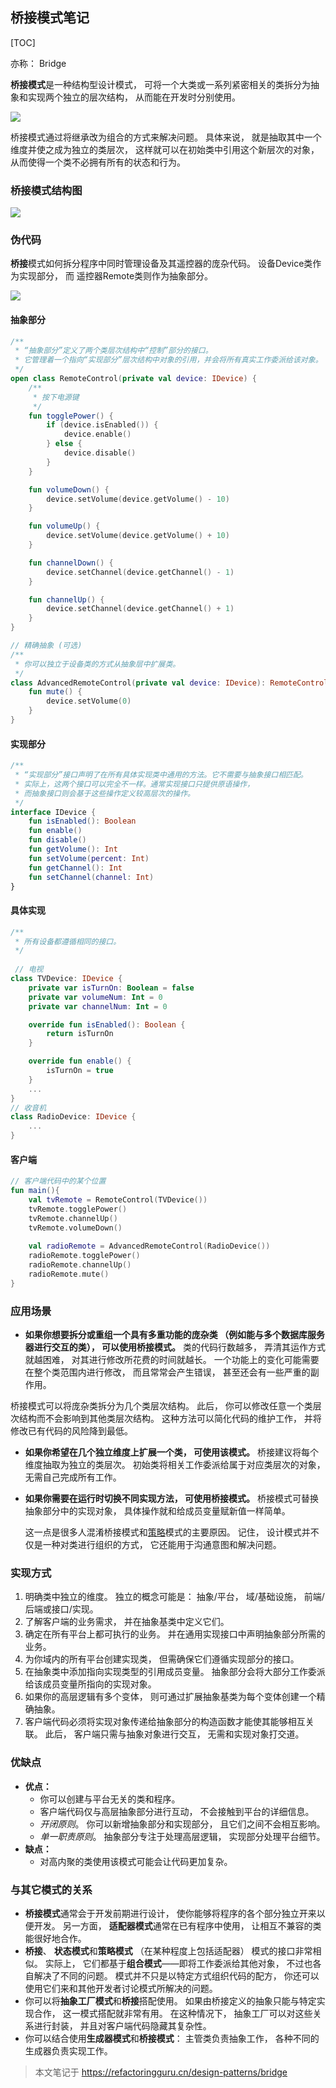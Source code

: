 ## 桥接模式笔记

[TOC]

亦称： Bridge

**桥接模式**是一种结构型设计模式， 可将一个大类或一系列紧密相关的类拆分为抽象和实现两个独立的层次结构， 从而能在开发时分别使用。

![](https://refactoringguru.cn/images/patterns/content/bridge/bridge.png)

桥接模式通过将继承改为组合的方式来解决问题。 具体来说， 就是抽取其中一个维度并使之成为独立的类层次， 这样就可以在初始类中引用这个新层次的对象， 从而使得一个类不必拥有所有的状态和行为。

### 桥接模式结构图

![](res\bridge_structure.PNG)

### 伪代码

**桥接**模式如何拆分程序中同时管理设备及其遥控器的庞杂代码。  设备Device类作为实现部分， 而 遥控器Remote类则作为抽象部分。

![](https://refactoringguru.cn/images/patterns/diagrams/bridge/example-zh.png)



#### 抽象部分

```kotlin
/**
 * “抽象部分”定义了两个类层次结构中“控制”部分的接口。
 * 它管理着一个指向“实现部分”层次结构中对象的引用，并会将所有真实工作委派给该对象。
 */
open class RemoteControl(private val device: IDevice) {
    /**
     * 按下电源键
     */
    fun togglePower() {
        if (device.isEnabled()) {
            device.enable()
        } else {
            device.disable()
        }
    }

    fun volumeDown() {
        device.setVolume(device.getVolume() - 10)
    }

    fun volumeUp() {
        device.setVolume(device.getVolume() + 10)
    }

    fun channelDown() {
        device.setChannel(device.getChannel() - 1)
    }

    fun channelUp() {
        device.setChannel(device.getChannel() + 1)
    }
}

// 精确抽象 (可选)
/**
 * 你可以独立于设备类的方式从抽象层中扩展类。
 */
class AdvancedRemoteControl(private val device: IDevice): RemoteControl(device) {
    fun mute() {
        device.setVolume(0)
    }
}
```

#### 实现部分

```kotlin
/**
 * “实现部分”接口声明了在所有具体实现类中通用的方法。它不需要与抽象接口相匹配。
 * 实际上，这两个接口可以完全不一样。通常实现接口只提供原语操作，
 * 而抽象接口则会基于这些操作定义较高层次的操作。
 */
interface IDevice {
    fun isEnabled(): Boolean
    fun enable()
    fun disable()
    fun getVolume(): Int
    fun setVolume(percent: Int)
    fun getChannel(): Int
    fun setChannel(channel: Int)
}
```

#### 具体实现

```kotlin
/**
 * 所有设备都遵循相同的接口。
 */
 
 // 电视
class TVDevice: IDevice {
    private var isTurnOn: Boolean = false
    private var volumeNum: Int = 0
    private var channelNum: Int = 0

    override fun isEnabled(): Boolean {
        return isTurnOn
    }

    override fun enable() {
        isTurnOn = true
    }
    ...
}
// 收音机
class RadioDevice: IDevice {
    ...
}
```

#### 客户端

```kotlin
// 客户端代码中的某个位置
fun main(){
    val tvRemote = RemoteControl(TVDevice())
    tvRemote.togglePower()
    tvRemote.channelUp()
    tvRemote.volumeDown()
    
    val radioRemote = AdvancedRemoteControl(RadioDevice())
    radioRemote.togglePower()
    radioRemote.channelUp()
    radioRemote.mute()
}
```

### 应用场景

-  **如果你想要拆分或重组一个具有多重功能的庞杂类 （例如能与多个数据库服务器进行交互的类）， 可以使用桥接模式。**
  类的代码行数越多， 弄清其运作方式就越困难， 对其进行修改所花费的时间就越长。 一个功能上的变化可能需要在整个类范围内进行修改， 而且常常会产生错误， 甚至还会有一些严重的副作用。

  桥接模式可以将庞杂类拆分为几个类层次结构。 此后， 你可以修改任意一个类层次结构而不会影响到其他类层次结构。 这种方法可以简化代码的维护工作， 并将修改已有代码的风险降到最低。

- **如果你希望在几个独立维度上扩展一个类， 可使用该模式。**
  桥接建议将每个维度抽取为独立的类层次。 初始类将相关工作委派给属于对应类层次的对象， 无需自己完成所有工作。

- **如果你需要在运行时切换不同实现方法， 可使用桥接模式。**
  桥接模式可替换抽象部分中的实现对象， 具体操作就和给成员变量赋新值一样简单。

  这一点是很多人混淆桥接模式和[策略](https://refactoringguru.cn/design-patterns/strategy)模式的主要原因。 记住， 设计模式并不仅是一种对类进行组织的方式， 它还能用于沟通意图和解决问题。

### 实现方式

1. 明确类中独立的维度。 独立的概念可能是： 抽象/平台， 域/基础设施， 前端/后端或接口/实现。
2. 了解客户端的业务需求， 并在抽象基类中定义它们。
3. 确定在所有平台上都可执行的业务。 并在通用实现接口中声明抽象部分所需的业务。
4. 为你域内的所有平台创建实现类， 但需确保它们遵循实现部分的接口。
5. 在抽象类中添加指向实现类型的引用成员变量。 抽象部分会将大部分工作委派给该成员变量所指向的实现对象。
6. 如果你的高层逻辑有多个变体， 则可通过扩展抽象基类为每个变体创建一个精确抽象。
7. 客户端代码必须将实现对象传递给抽象部分的构造函数才能使其能够相互关联。 此后， 客户端只需与抽象对象进行交互， 无需和实现对象打交道。

### 优缺点

- **优点：**
  - 你可以创建与平台无关的类和程序。
  - 客户端代码仅与高层抽象部分进行互动， 不会接触到平台的详细信息。
  - *开闭原则*。 你可以新增抽象部分和实现部分， 且它们之间不会相互影响。
  - *单一职责原则*。 抽象部分专注于处理高层逻辑， 实现部分处理平台细节。
- **缺点：**
  - 对高内聚的类使用该模式可能会让代码更加复杂。

### 与其它模式的关系

- **桥接模式**通常会于开发前期进行设计， 使你能够将程序的各个部分独立开来以便开发。 另一方面， **适配器模式**通常在已有程序中使用， 让相互不兼容的类能很好地合作。
- **桥接**、 **状态模式**和**策略模式** （在某种程度上包括适配器） 模式的接口非常相似。 实际上， 它们都基于**组合模式**——即将工作委派给其他对象， 不过也各自解决了不同的问题。 模式并不只是以特定方式组织代码的配方， 你还可以使用它们来和其他开发者讨论模式所解决的问题。
- 你可以将**抽象工厂模式**和**桥接**搭配使用。 如果由桥接定义的抽象只能与特定实现合作， 这一模式搭配就非常有用。 在这种情况下， 抽象工厂可以对这些关系进行封装， 并且对客户端代码隐藏其复杂性。
- 你可以结合使用**生成器模式**和**桥接模式**： 主管类负责抽象工作， 各种不同的生成器负责实现工作。



> 本文笔记于 https://refactoringguru.cn/design-patterns/bridge